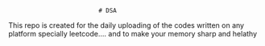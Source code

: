                              # DSA 
This repo is created for the daily uploading of the codes written on any platform specially leetcode....  and to make your memory sharp and helathy                      
